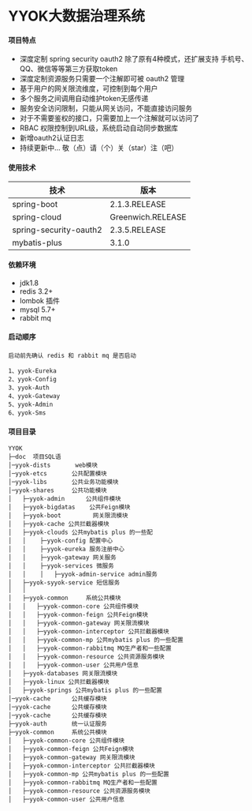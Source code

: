 # YYOK大数据治理系统

#### 项目特点

- 深度定制 spring security oauth2 除了原有4种模式，还扩展支持 手机号、QQ、微信等等第三方获取token
- 深度定制资源服务只需要一个注解即可被 oauth2 管理
- 基于用户的网关限流维度，可控制到每个用户
- 多个服务之间调用自动维护token无感传递
- 服务安全访问限制，只能从网关访问，不能直接访问服务 
- 对于不需要鉴权的接口，只需要加上一个注解就可以访问了
- RBAC 权限控制到URL级，系统启动自动同步数据库
- 新增oauth2认证日志
- 持续更新中...	敬（点）请（个）关（star）注（吧）

#### 使用技术

|  技术   |   版本   |
| ---- | ---- |
|   spring-boot   |   2.1.3.RELEASE   |
|   spring-cloud   |   Greenwich.RELEASE   |
|   spring-security-oauth2   |   2.3.5.RELEASE   |
|   mybatis-plus   |   3.1.0   |


#### 依赖环境

- jdk1.8
- redis 3.2+
- lombok 插件
- mysql 5.7+
- rabbit mq

####  启动顺序

    启动前先确认 redis 和 rabbit mq 是否启动
    
    1、yyok-Eureka
    2、yyok-Config
    3、yyok-Auth
    4、yyok-Gateway
    5、yyok-Admin
    6、yyok-Sms

#### 项目目录
```
YYOK
├─doc  项目SQL语
│─yyok-dists       web模块
│─yyok-etcs       公共配置模块
│─yyok-libs       公共业务功能模块
│─yyok-shares     公共功能模块
│   ├─yyok-admin      公共组件模块
│   ├─yyok-bigdatas    公共Feign模块
│   ├─yyok-boot         网关限流模块
│   ├─yyok-cache 公共拦截器模块
│   ├─yyok-clouds 公共mybatis plus 的一些配
│   │    ├─yyok-config 配置中心
│   │    ├─yyok-eureka 服务注册中心
│   │    ├─yyok-gateway 网关服务
│   │    ├─yyok-services 微服务
│   │    │   ├─yyok-admin-service admin服务
│   ├─yyok-syyok-service 短信服务
│   │ 
│   ├─yyok-common     系统公共模块
│   │   ├─yyok-common-core 公共组件模块
│   │   ├─yyok-common-feign 公共Feign模块
│   │   ├─yyok-common-gateway 网关限流模块
│   │   ├─yyok-common-interceptor 公共拦截器模块
│   │   ├─yyok-common-mp 公共mybatis plus 的一些配置
│   │   ├─yyok-common-rabbitmq MQ生产者和一些配置
│   │   ├─yyok-common-resource 公共资源服务模块
│   │   ├─yyok-common-user 公共用户信息
│   ├─yyok-databases 网关限流模块
│   ├─yyok-linux 公共拦截器模块
│   ├─yyok-springs 公共mybatis plus 的一些配置
│─yyok-cache      公共缓存模块
│─yyok-cache      公共缓存模块
│─yyok-cache      公共缓存模块
├─yyok-auth       统一认证服务
├─yyok-common     系统公共模块
│   ├─yyok-common-core 公共组件模块
│   ├─yyok-common-feign 公共Feign模块
│   ├─yyok-common-gateway 网关限流模块
│   ├─yyok-common-interceptor 公共拦截器模块
│   ├─yyok-common-mp 公共mybatis plus 的一些配置
│   ├─yyok-common-rabbitmq MQ生产者和一些配置
│   ├─yyok-common-resource 公共资源服务模块
│   ├─yyok-common-user 公共用户信息
